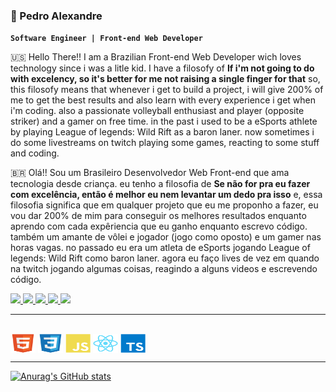 ### 🌠 Pedro Alexandre

**`Software Engineer | Front-end Web Developer`**

🇺🇸 Hello There!! I am a Brazilian Front-end Web Developer wich loves technology since i was a litle kid. I have a filosofy of **If i'm not going to do with excelency, so it's better for me not raising a single finger for that** so, this filosofy means that whenever i get to build a project, i will give 200% of me to get the best results and also learn with every experience i get when i'm coding. also a passionate volleyball enthusiast and player (opposite striker) and a gamer on free time. in the past i used to be a eSports athlete by playing League of legends: Wild Rift as a baron laner. now sometimes i do some livestreams on twitch playing some games, reacting to some stuff and coding.

🇧🇷 Olá!! Sou um Brasileiro Desenvolvedor Web Front-end que ama tecnologia desde criança. eu tenho a filosofia de **Se não for pra eu fazer com excelência, então é melhor eu nem levantar um dedo pra isso** e, essa filosofia significa que em qualquer projeto que eu me proponho a fazer, eu vou dar 200% de mim para conseguir os melhores resultados enquanto aprendo com cada expêriencia que eu ganho enquanto escrevo código. também um amante de vôlei e jogador (jogo como oposto) e um gamer nas horas vagas. no passado eu era um atleta de eSports jogando League of legends: Wild Rift como baron laner. agora eu faço lives de vez em quando na twitch jogando algumas coisas, reagindo a alguns videos e escrevendo código.

<p align="left">
	<a title="" href="https://www.twitch.tv/flawzoficial" target="_blank">
		<img src="https://img.shields.io/badge/Twitch-9146FF?style=for-the-badge&logo=twitch&logoColor=white" target="_blank" />
	</a>
	<a href="https://www.freecodecamp.org/PedroAlexandre" target="_blank">
		<img src="https://img.shields.io/badge/freecodecamp-27273D?style=for-the-badge&logo=freecodecamp&logoColor=white" target="_blank"/>
	</a>
	<a href="https://leetcode.com/u/codename-flawz/" target="_blank">
		<img src="https://img.shields.io/badge/-LeetCode-FFA116?style=for-the-badge&logo=LeetCode&logoColor=black" target="_blank"/>
	</a>
	<a href="https://www.linkedin.com/in/pedro-alexandre-96b644265/" target="_blank">
		<img src="https://img.shields.io/badge/LinkedIn-0077B5?style=for-the-badge&logo=linkedin&logoColor=white" target="_blank"/>
	</a>
	<a href="https://x.com/Flawzoficial" target="_blank">
		<img src="https://img.shields.io/badge/Twitter-1DA1F2?style=for-the-badge&logo=twitter&logoColor=white" target="_blank"/>
	</a>
</p>

---

<div style="display: inline_block"><br>
	<img align="center" alt="phzz-html" width="40" height="30" src="https://raw.githubusercontent.com/devicons/devicon/master/icons/html5/html5-original.svg" />
	<img align="center" alt="phzz-css" width="40" height="30" src="https://raw.githubusercontent.com/devicons/devicon/master/icons/css3/css3-original.svg" />
	<img align="center" alt="phzz-js" width="40" height="30" src="https://raw.githubusercontent.com/devicons/devicon/master/icons/javascript/javascript-plain.svg" />
	<img align="center" alt="phzz-react" width="40" height="30" src="https://raw.githubusercontent.com/devicons/devicon/master/icons/react/react-original.svg" />
	<img align="center" alt="phzz-ts" width="40" height="30" src="https://raw.githubusercontent.com/devicons/devicon/master/icons/typescript/typescript-plain.svg" />
</div> 

---

[![Anurag's GitHub stats](https://github-readme-stats.vercel.app/api?username=codename-FlawZ&show_icons=true&theme=dark)](https://github.com/anuraghazra/github-readme-stats)